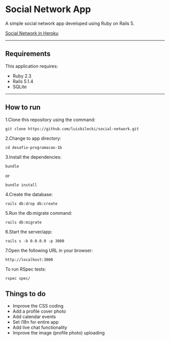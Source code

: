 # Social Network App

A simple social network app developed using Ruby on Rails 5.

[Social Network in Heroku](https://morning-savannah-26622.herokuapp.com/)

--------------

## Requirements

This application requires:

* Ruby 2.3
* Rails 5.1.4
* SQLite

--------------
## How to run

1.Clone this repository using the command:

```
git clone https://github.com/luisbilecki/social-network.git
```

2.Change to app directory:

```
cd desafio-programacao-1b
```

3.Install the dependencies:

```
bundle
```

or

```
bundle install
```

4.Create the database:

```
rails db:drop db:create
```

5.Run the db:migrate command:

```
rails db:migrate
```

6.Start the server/app:

```
rails s -b 0.0.0.0 -p 3000
```

7.Open the following URL in your browser:

```
http://localhost:3000
```

To run RSpec tests:

```
rspec spec/
```

## Things to do

* Improve the CSS coding
* Add a profile cover photo
* Add calendar events
* Set i18n for entire app
* Add live chat functionality
* Improve the image (profile photo) uploading
